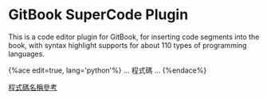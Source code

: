 GitBook SuperCode Plugin
===

This is a code editor plugin for GitBook, for inserting code segments into the book, with syntax highlight supports for about 110 types of programming languages.

{%ace edit=true, lang='python'%}
...
程式碼
...
{%endace%}

[程式碼名稱參考](https://github.com/ajaxorg/ace-builds/tree/master/src-min-noconflict)
